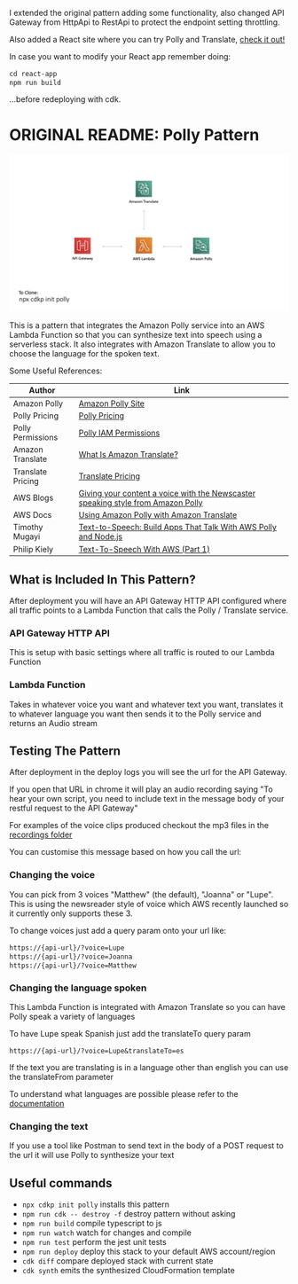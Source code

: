 I extended the original pattern adding some functionality, also changed API Gateway from HttpApi to RestApi to protect the endpoint setting throttling.

Also added a React site where you can try Polly and Translate, [check it out!](http://pollystack-websitedeploywebsitebucket8c75cfaa-1czk0ima8nvho.s3-website-us-east-1.amazonaws.com)

In case you want to modify your React app remember doing:
```shell
cd react-app
npm run build
```
...before redeploying with cdk.

# ORIGINAL README: Polly Pattern

![overview image](img/overview.png)

This is a pattern that integrates the Amazon Polly service into an AWS Lambda Function so that you can synthesize text into speech using a serverless stack. It also integrates with Amazon Translate to allow you to choose the language for the spoken text.

Some Useful References:

| Author        | Link           |
| ------------- | ------------- |
| Amazon Polly | [Amazon Polly Site](https://aws.amazon.com/polly/) |
| Polly Pricing | [Polly Pricing](https://aws.amazon.com/polly/pricing/) |
| Polly Permissions | [Polly IAM Permissions](https://docs.aws.amazon.com/polly/latest/dg/api-permissions-reference.html) |
| Amazon Translate | [What Is Amazon Translate?](https://docs.aws.amazon.com/translate/latest/dg/what-is.html) |
| Translate Pricing | [Translate Pricing](https://aws.amazon.com/translate/pricing/) |
| AWS Blogs | [Giving your content a voice with the Newscaster speaking style from Amazon Polly](https://aws.amazon.com/blogs/machine-learning/giving-your-content-a-voice-with-the-newscaster-speaking-style-from-amazon-polly/) |
| AWS Docs | [Using Amazon Polly with Amazon Translate](https://docs.aws.amazon.com/translate/latest/dg/examples-polly.html) |
| Timothy Mugayi | [Text-to-Speech: Build Apps That Talk With AWS Polly and Node.js](https://medium.com/better-programming/text-to-speech-build-apps-that-talk-with-aws-polly-and-node-js-a9cdab99af04 ) |
| Philip Kiely | [Text-To-Speech With AWS (Part 1)](https://www.smashingmagazine.com/2019/08/text-to-speech-aws/) |

## What is Included In This Pattern?

After deployment you will have an API Gateway HTTP API configured where all traffic points to a Lambda Function that calls the Polly / Translate service.

### API Gateway HTTP API
This is setup with basic settings where all traffic is routed to our Lambda Function

### Lambda Function
Takes in whatever voice you want and whatever text you want, translates it to whatever language you want then sends it to the Polly service and returns an Audio stream

## Testing The Pattern

After deployment in the deploy logs you will see the url for the API Gateway.

If you open that URL in chrome it will play an audio recording saying &quot;To hear your own script, you need to include text in the message body of your restful request to the API Gateway&quot;

For examples of the voice clips produced checkout the mp3 files in the [recordings folder](recordings)

You can customise this message based on how you call the url:

### Changing the voice
You can pick from 3 voices "Matthew" (the default), "Joanna" or "Lupe". This is using the newsreader style of voice which AWS recently launched so it currently only supports these 3.

To change voices just add a query param onto your url like:

```
https://{api-url}/?voice=Lupe
https://{api-url}/?voice=Joanna
https://{api-url}/?voice=Matthew
```

### Changing the language spoken
This Lambda Function is integrated with Amazon Translate so you can have Polly speak a variety of languages

To have Lupe speak Spanish just add the translateTo query param

```
https://{api-url}/?voice=Lupe&translateTo=es
```

If the text you are translating is in a language other than english you can use the translateFrom parameter

To understand what languages are possible please refer to the [documentation](https://docs.aws.amazon.com/translate/latest/dg/what-is.html)

### Changing the text
If you use a tool like Postman to send text in the body of a POST request to the url it will use Polly to synthesize your text

## Useful commands
 * `npx cdkp init polly` installs this pattern
 * `npm run cdk -- destroy -f` destroy pattern without asking
 * `npm run build`   compile typescript to js
 * `npm run watch`   watch for changes and compile
 * `npm run test`    perform the jest unit tests
 * `npm run deploy`      deploy this stack to your default AWS account/region
 * `cdk diff`        compare deployed stack with current state
 * `cdk synth`       emits the synthesized CloudFormation template
